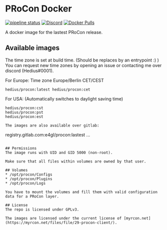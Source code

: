 # PRoCon Docker

[![pipeline status](https://gitlab.com/e4gl/procon/badges/main/pipeline.svg)](https://gitlab.com/e4gl/procon/-/commits/main)
[![Discord](https://img.shields.io/discord/388757799875903489.svg?colorB=7289DA&label=Discord&logo=Discord&logoColor=7289DA&style=flat-square)](https://discord.e4gl.com/)
[![Docker Pulls](https://img.shields.io/docker/pulls/hedius/procon.svg?style=flat-square)](https://hub.docker.com/r/hedius/procon/)

A docker image for the lastest PRoCon release.

## Available images
The time zone is set at build time. (Should be replaces by an entrypoint :) )
You can request new time zones by opening an issue or contacting me over discord (Hedius#0001).

For Europe: Time zone Europe/Berlin CET/CEST
```
hedius/procon:latest hedius/procon:cet
```

For USA: (Automatically switches to daylight saving time)
```
hedius/procon:cst
hedius/procon:pst
hedius/procon:est

The images are also available over gitlab:
```
registry.gitlab.com:e4gl/procon:lastest ...
```

## Permissions
The image runs with UID and GID 5000 (non-root).

Make sure that all files within volumes are owned by that user.

## Volumes
* /opt/procon/Configs
* /opt/procon/Plugins
* /opt/procon/Logs

You have to mount the volumes and fill them with valid configuration data for a PRoCon layer.

## License
The repo is licensed under GPLv3.

The images are licensed under the current license of [myrcon.net](https://myrcon.net/files/file/29-procon-client/).
